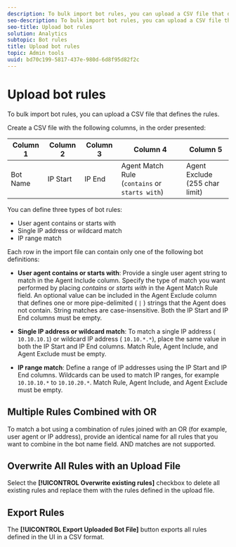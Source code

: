 ```yaml
---
description: To bulk import bot rules, you can upload a CSV file that defines the rules.
seo-description: To bulk import bot rules, you can upload a CSV file that defines the rules.
seo-title: Upload bot rules
solution: Analytics
subtopic: Bot rules
title: Upload bot rules
topic: Admin tools
uuid: bd70c199-5817-437e-980d-6d8f95d82f2c
---
```


# Upload bot rules

To bulk import bot rules, you can upload a CSV file that defines the rules.

Create a CSV file with the following columns, in the order presented: 

|Column 1|Column 2|Column 3|Column 4|Column 5|
|---|---|---|---|---|
|Bot Name|IP Start|IP End|Agent Match Rule<br>(`contains` or `starts with`)|Agent Exclude<br>(255 char limit)|

You can define three types of bot rules:

* User agent contains or starts with 
* Single IP address or wildcard match 
* IP range match

Each row in the import file can contain only one of the following bot definitions:

* **User agent contains or starts with**: Provide a single user agent string to match in the Agent Include column. Specify the type of match you want performed by placing *contains* or *starts with* in the Agent Match Rule field. An optional value can be included in the Agent Exclude column that defines one or more pipe-delimited ( `|` ) strings that the Agent does not contain. String matches are case-insensitive. Both the IP Start and IP End columns must be empty. 

* **Single IP address or wildcard match**: To match a single IP address ( `10.10.10.1`) or wildcard IP address ( `10.10.*.*`), place the same value in both the IP Start and IP End columns. Match Rule, Agent Include, and Agent Exclude must be empty. 

* **IP range match**: Define a range of IP addresses using the IP Start and IP End columns. Wildcards can be used to match IP ranges, for example `10.10.10.*` to `10.10.20.*`. Match Rule, Agent Include, and Agent Exclude must be empty.

## Multiple Rules Combined with OR

To match a bot using a combination of rules joined with an OR (for example, user agent or IP address), provide an identical name for all rules that you want to combine in the bot name field. AND matches are not supported.

## Overwrite All Rules with an Upload File

Select the **[!UICONTROL Overwrite existing rules]** checkbox to delete all existing rules and replace them with the rules defined in the upload file.

## Export Rules

The **[!UICONTROL Export Uploaded Bot File]** button exports all rules defined in the UI in a CSV format. 
